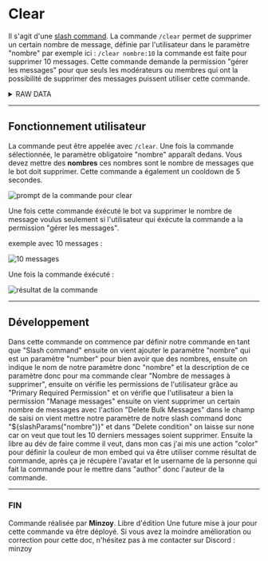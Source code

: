 # Clear
Il s'agit d'une [slash command](https://support.discord.com/hc/en-us/articles/1500000368501-Slash-Commands-FAQ). La commande `/clear` permet de supprimer un certain nombre de message, définie par l'utilisateur dans le paramètre "nombre" par exemple ici : `/clear nombre:10` la commande est faite pour supprimer 10 messages. Cette commande demande la permission "gérer les messages" pour que seuls les modérateurs ou membres qui ont la possibilité de supprimer des messages puissent utiliser cette commande.

<details>
<summary>RAW DATA</summary>

### RAW DATA de la commande `/clear`

  ```js
{
  "name": "Clear",
  "permissions": "MANAGE_MESSAGES",
  "permissions2": "NONE",
  "restriction": "1",
  "_id": "OmHDB",
  "actions": [
    {
      "channel": "0",
      "count": "${slashParams(\"nombre\")}",
      "condition": "0",
      "custom": "",
      "varName": "",
      "name": "Delete Bulk Messages"
    },
    {
      "color": "#2981f5",
      "storage": "1",
      "varName": "color",
      "name": "Color"
    },
    {
      "member": "1",
      "varName": "",
      "info": "16",
      "storage": "1",
      "varName2": "avatar",
      "name": "Store Member Info"
    },
    {
      "member": "1",
      "varName": "",
      "info": "2",
      "storage": "1",
      "varName2": "name",
      "name": "Store Member Info"
    },
    {
      "channel": "0",
      "varName": "",
      "message": "",
      "buttons": [],
      "selectMenus": [],
      "attachments": [],
      "embeds": [
        {
          "title": "Clear",
          "url": "",
          "color": "${tempVars(\"color\")}",
          "timestamp": "true",
          "imageUrl": "",
          "thumbUrl": "",
          "description": "J'ai bien supprimé `${slashParams(\"nombre\")}` messages !",
          "fields": [],
          "author": "${tempVars(\"name\")}",
          "authorUrl": "",
          "authorIcon": "${tempVars(\"avatar\")}",
          "footerText": "Made with ❤️ by Minzoy",
          "footerIconUrl": "https://images-ext-1.discordapp.net/external/wKKYyNAGo9-uZMGp7OwfJDTKW_I14ZRwrnBmyLzVC1w/https/cdn.discordapp.com/avatars/687317661381558279/31dd73826dd85d536cf2504f6b242d92.png?format=webp&quality=lossless&width=96&height=96"
        }
      ],
      "reply": true,
      "ephemeral": false,
      "tts": false,
      "overwrite": false,
      "dontSend": false,
      "editMessage": "0",
      "editMessageVarName": "",
      "storage": "0",
      "varName2": "",
      "name": "Send Message"
    }
  ],
  "comType": "4",
  "description": "Permet de clear des commandes",
  "parameters": [
    {
      "name": "nombre",
      "description": "Nombre de messages à supprimer",
      "type": "INTEGER",
      "required": true,
      "choices": null
    }
  ],
  "_timeRestriction": 5
}
```

</details>

***

## Fonctionnement utilisateur
La commande peut être appelée avec `/clear`. Une fois la commande sélectionnée, le paramètre obligatoire "nombre" apparaît dedans. Vous devez mettre des **nombres** ces nombres sont le nombre de messages que le bot doit supprimer. Cette commande a également un cooldown de 5 secondes.

![prompt de la commande pour clear](../ressources🗃️/commande/clear/command_clear_prompt.png)

Une fois cette commande éxécuté le bot va supprimer le nombre de message voulus seulement si l'utilisateur qui éxécute la commande a la permission "gérer les messages".

exemple avec 10 messages : 

![10 messages](../ressources🗃️/commande/clear/command_clear_test.png)

Une fois la commande éxécuté : 

![résultat de la commande](../ressources🗃️/commande/clear/command_clear_result.png)

***

## Développement
Dans cette commande on commence par définir notre commande en tant que "Slash command" ensuite on vient ajouter le paramètre "nombre" qui est un paramètre "number" pour bien avoir que des nombres, ensuite on indique le nom de notre paramètre donc "nombre" et la description de ce paramètre donc pour ma commande clear "Nombre de messages à supprimer", ensuite on vérifie les permissions de l'utilisateur grâce au "Primary Required Permission" et on vérifie que l'utilisateur a bien la permission "Manage messages" ensuite on vient supprimer un certain nombre de messages avec l'action "Delete Bulk Messages" dans le champ de saisi on vient mettre notre paramètre de notre slash command donc "${slashParams("nombre")}" et dans "Delete condition" on laisse sur none car on veut que tout les 10 derniers messages soient supprimer. Ensuite la libre au dév de faire comme il veut, dans mon cas j'ai mis une action "color" pour définir la couleur de mon embed qui va être utiliser comme résultat de commande, après ça je récupère l'avatar et le username de la personne qui fait la commande pour le mettre dans "author" donc l'auteur de la commande.
***

### FIN
Commande réalisée par **Minzoy**. Libre d'édition
Une future mise à jour pour cette commande va être déployé.
Si vous avez la moindre amélioration ou correction pour cette doc, n'hésitez pas à me contacter sur Discord : minzoy
